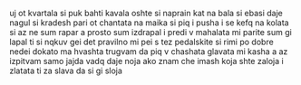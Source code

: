 uj ot kvartala si puk bahti kavala oshte si naprain kat na bala si ebasi daje nagul si kradesh pari ot chantata na maika si piq i pusha i se kefq na kolata si az ne sum rapar a prosto sum izdrapal i predi v mahalata mi parite sum gi lapal ti si nqkuv gei det pravilno mi pei s tez pedalskite si rimi po dobre nedei dokato ma hvashta trugvam da piq v chashata glavata mi kasha a az izpitvam samo jajda vadq daje noja ako znam che imash koja shte zaloja i zlatata ti za slava da si gi sloja


<!---
burgata1/burgata1 is a ✨ special ✨ repository because its `README.md` (this file) appears on your GitHub profile.
You can click the Preview link to take a look at your changes.
--->
